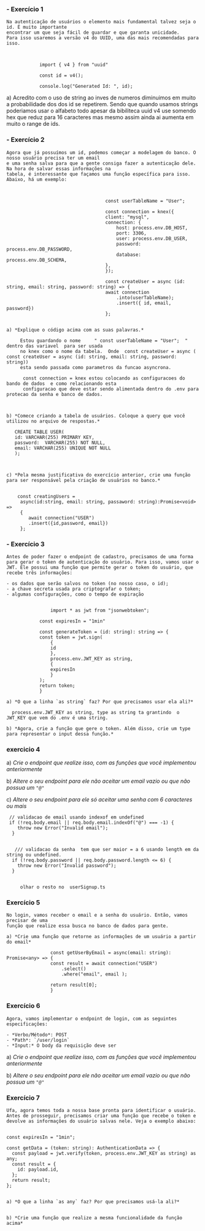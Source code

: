 ### - Exercício 1
    
    Na autenticação de usuários o elemento mais fundamental talvez seja o id. É muito importante 
    encontrar um que seja fácil de guardar e que garanta unicidade.
    Para isso usaremos a versão v4 do UUID, uma das mais recomendadas para isso. 
                    
                
                
                import { v4 } from "uuid"

                const id = v4();

                console.log("Generated Id: ", id);


a) Acredito com o uso de string ao inves de numeros diminuimos em muito a probabilidade 
dos dos id se repetirem. Sendo que quando usamos strings poderiamos usar o alfabeto todo
apesar da bibiliteca uuid v4 use somendo hex que reduz para 16 caracteres mas mesmo assim 
ainda ai aumenta em muito o range de ids. 




### - Exercício 2
    
    Agora que já possuímos um id, podemos começar a modelagem do banco. O nosso usuário precisa ter um email 
    e uma senha salva para que a gente consiga fazer a autenticação dele.  Na hora de salvar essas informações na 
    tabela, é interessante que façamos uma função específica para isso. Abaixo, há um exemplo:


                            
                                        const userTableName = "User";

                                        const connection = knex({
                                        client: "mysql",
                                        connection: {
                                            host: process.env.DB_HOST,
                                            port: 3306,
                                            user: process.env.DB_USER,
                                            password: process.env.DB_PASSWORD,
                                            database: process.env.DB_SCHEMA,
                                        },
                                        });

                                        const createUser = async (id: string, email: string, password: string) => {
                                        await connection
                                            .into(userTableName);
                                            .insert({ id, email, password})
                                        };


    a) *Explique o código acima com as suas palavras.*

         Estou guardando o nome     " const userTableName = "User";  "  dentro das variavel  para ser usada 
         no knex como o nome da tabela.  Onde  const createUser = async ( const createUser = async (id: string, email: string, password: string))
         esta sendo passada como parametros da funcao asyncrona. 

          const connection = knex estou colocando as configuracoes do bando de dados  e como relacionando esta 
          configuracao que deve estar sendo alimentada dentro do .env para protecao da senha e banco de dados. 



    b) *Comece criando a tabela de usuários. Coloque a query que você utilizou no arquivo de respostas.*

       CREATE TABLE USER(
       id: VARCHAR(255) PRIMARY KEY, 
       password:  VARCHAR(255) NOT NULL,
       email: VARCHAR(255) UNIQUE NOT NULL 
       );



    c) *Pela mesma justificativa do exercício anterior, crie uma função para ser responsável pela criação de usuários no banco.* 

     
        const creatingUsers =
         async(id:string, email: string, passaword: string):Promise<void> => 
         {
            await connection("USER")
            .insert({id,password, email})
         };

###  - Exercício 3
    
    Antes de poder fazer o endpoint de cadastro, precisamos de uma forma para gerar o token de autenticação do usuário. Para isso, vamos usar o JWT. Ele possui uma função que permite gerar o token do usuário, que recebe três informações:
    
    - os dados que serão salvos no token (no nosso caso, o id);
    - a chave secreta usada pra criptografar o token;
    - algumas configurações, como o tempo de expiração


                    import * as jwt from "jsonwebtoken";

                const expiresIn = "1min"

                const generateToken = (id: string): string => {
                const token = jwt.sign(
                    {
                    id
                    },
                    process.env.JWT_KEY as string,
                    {
                    expiresIn
                    }
                );
                return token;
                }

    a) *O que a linha `as string` faz? Por que precisamos usar ela ali?*

      process.env.JWT_KEY as string, type as string ta grantindo  o JWT_KEY que vem do .env é uma string. 

    b) *Agora, crie a função que gere o token. Além disso, crie um type  para representar o input dessa função.*


### exercicio 4

a) *Crie o endpoint que realize isso, com as funções que você implementou anteriormente*

b) *Altere o seu endpoint para ele não aceitar um email vazio ou que não possua um `"@"`*

c) *Altere o seu endpoint para ele só aceitar uma senha com 6 caracteres ou mais*



     // validacao de email usando indexof em undefined 
     if (!req.body.email || req.body.email.indexOf("@") === -1) {
        throw new Error("Invalid email");
      }
    

       /// validacao da senha  tem que ser maior = a 6 usando length em da string ou undefined.
      if (!req.body.password || req.body.password.length <= 6) {
        throw new Error("Invalid password");
      }


         olhar o resto no  userSignup.ts 


### Exercício 5
    
    No login, vamos receber o email e a senha do usuário. Então, vamos precisar de uma 
    função que realize essa busca no banco de dados para gente. 
    
    a) *Crie uma função que retorne as informações de um usuário a partir do email*
    
                    const getUserByEmail = async(email: string): Promise<any> => {
                    const result = await connection("USER")
                        .select()
                        .where("email", email );

                    return result[0];
                    }
                    


### Exercício 6
    
    Agora, vamos implementar o endpoint de login, com as seguintes especificações:
    
    - *Verbo/Método*: POST
    - *Path*: `/user/login`
    - *Input:* O body da requisição deve ser


a) *Crie o endpoint que realize isso, com as funções que você implementou anteriormente*

b) *Altere o seu endpoint para ele não aceitar um email vazio ou que não possua um `"@"`*


### Exercício 7
    
    Ufa, agora temos toda a nossa base pronta para identificar o usuário. Antes de prosseguir, precisamos criar uma função que recebe o token e devolve as informações do usuário salvas nele. Veja o exemplo abaixo:
    

    const expiresIn = "1min";
    
    const getData = (token: string): AuthenticationData => {
      const payload = jwt.verify(token, process.env.JWT_KEY as string) as any;
      const result = {
        id: payload.id,
      };
      return result;
    };

    
    a) *O que a linha `as any` faz? Por que precisamos usá-la ali?*
    
    
    b) *Crie uma função que realize a mesma funcionalidade da função acima*
